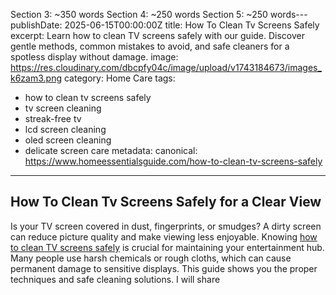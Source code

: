 

Section 3: ~350 words
Section 4: ~250 words
Section 5: ~250 words---
publishDate: 2025-06-15T00:00:00Z
title: How To Clean Tv Screens Safely
excerpt: Learn how to clean TV screens safely with our guide. Discover gentle methods, common mistakes to avoid, and safe cleaners for a spotless display without damage.
image: https://res.cloudinary.com/dbcpfy04c/image/upload/v1743184673/images_k6zam3.png
category: Home Care
tags:
  - how to clean tv screens safely
  - tv screen cleaning
  - streak-free tv
  - lcd screen cleaning
  - oled screen cleaning
  - delicate screen care
metadata:
  canonical: https://www.homeessentialsguide.com/how-to-clean-tv-screens-safely
---

## How To Clean Tv Screens Safely for a Clear View

Is your TV screen covered in dust, fingerprints, or smudges? A dirty screen can reduce picture quality and make viewing less enjoyable. Knowing [how to clean TV screens safely](https://www.homeessentialsguide.com/how-to-clean-tv-screens-safely) is crucial for maintaining your entertainment hub. Many people use harsh chemicals or rough cloths, which can cause permanent damage to sensitive displays. This guide shows you the proper techniques and safe cleaning solutions. I will share